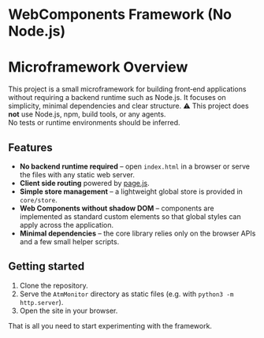 # WebComponents Framework (No Node.js)
# Microframework Overview

This project is a small microframework for building front‑end applications without requiring a backend runtime such as Node.js. 
It focuses on simplicity, minimal dependencies and clear structure.
⚠️ This project does **not** use Node.js, npm, build tools, or any agents.  
No tests or runtime environments should be inferred.

## Features

- **No backend runtime required** – open `index.html` in a browser or serve the files with any static web server.
- **Client side routing** powered by [page.js](https://visionmedia.github.io/page.js/).
- **Simple store management** – a lightweight global store is provided in `core/store`.
- **Web Components without shadow DOM** – components are implemented as standard custom elements so that global styles can apply across the application.
- **Minimal dependencies** – the core library relies only on the browser APIs and a few small helper scripts.

## Getting started

1. Clone the repository.
2. Serve the `AtmMonitor` directory as static files (e.g. with `python3 -m http.server`).
3. Open the site in your browser.

That is all you need to start experimenting with the framework.
